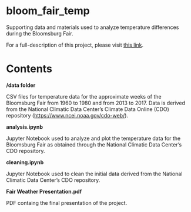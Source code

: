 # bloom_fair_temp
Supporting data and materials used to analyze temperature differences during the Bloomsburg Fair.

For a full-description of this project, please visit <a href="https://docs.google.com/document/d/1EgXy49VFbQbYndkj_xIKQ7LNoONspNVxyTB8Tv3cc3U/edit?usp=sharing">this link</a>.
# Contents
<b>/data folder</b>

CSV files for temperature data for the approximate weeks of the Bloomsburg Fair from 1960 to 1980 and from 2013 to 2017. Data is derived from the National Climatic Data Center’s Climate Data Online (CDO) repository (<a href='https://www.ncei.noaa.gov/cdo-web/'>https://www.ncei.noaa.gov/cdo-web/</a>).

<b>analysis.ipynb</b>

Jupyter Notebook used to analyze and plot the temperature data for the Bloomsburg Fair as obtained through the National Climatic Data Center’s CDO repository.

<b>cleaning.ipynb</b>

Jupyter Notebook used to clean the initial data derived from the National Climatic Data Center’s CDO repository.

<b>Fair Weather Presentation.pdf</b>

PDF containg the final presentation of the project.
